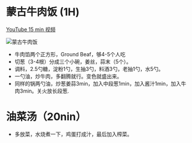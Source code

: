 # 蒙古牛肉饭 (1H)

[YouTube 15 min 视频](https://www.youtube.com/watch?v=ImEDbyWuswU)

![蒙古牛肉饭](./img/蒙古牛肉饭.jpg)
- 牛肉馅两个正方形，Ground Beaf，够4-5个人吃
- 切葱（3-4根）分成三个小碗，姜丝，蒜末（5个）。
- 调料，2.5勺糖，淀粉1勺，生抽3勺，料酒3勺，老抽1勺，水5勺。
- 一勺油，炒牛肉，多翻腾就行。变色就盛出来。
- 同样的锅两勺油，炒葱姜蒜3min，加入中段葱1min，加入酱汁1min，加入牛肉3min。关火放长段葱.

# 油菜汤（20nin）

- 多放菜，水烧煮一下，鸡蛋打成汁，最后加入榨菜。
